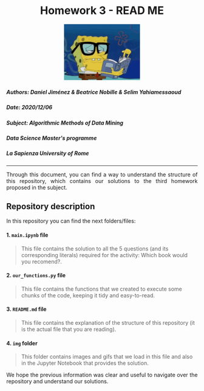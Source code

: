 <h1><center>Homework 3 - READ ME</center></h1> 
<center><img src="img/bob_reads.gif" alt="Drawing" style="width: 200px;"/></center>

##### **Authors:** Daniel Jiménez & Beatrice Nobille & Selim Yahiamessaoud
##### **Date:** 2020/12/06
##### **Subject:** Algorithmic Methods of Data Mining
##### **Data Science Master's programme**
##### **La Sapienza University of Rome**
_____

<div style="text-align: justify "> Through this document, you can find a way to understand the structure of this repository, which contains our solutions to the third homework proposed in the subject.
 </div>

## Repository description

In this repository you can find the next folders/files:



#### 1. `main.ipynb` file

> This file contains the solution to all the 5 questions (and its corresponding literals) required for the activity: Which book would you recomend?.

#### 2. `our_functions.py` file
> This file contains the functions that we created to execute some chunks of the code, keeping it tidy and easy-to-read.

#### 3. `README.md` file
> This file contains the explanation of the structure of this repository (it is the actual file that you are reading).

#### 4. `img` folder
> This folder contains images and gifs that we load in this file and also in the Jupyter Notebook that provides the solution.

<div style="text-align: justify ">We hope the previous information was clear and useful to navigate over the repository and understand our solutions. </div>
